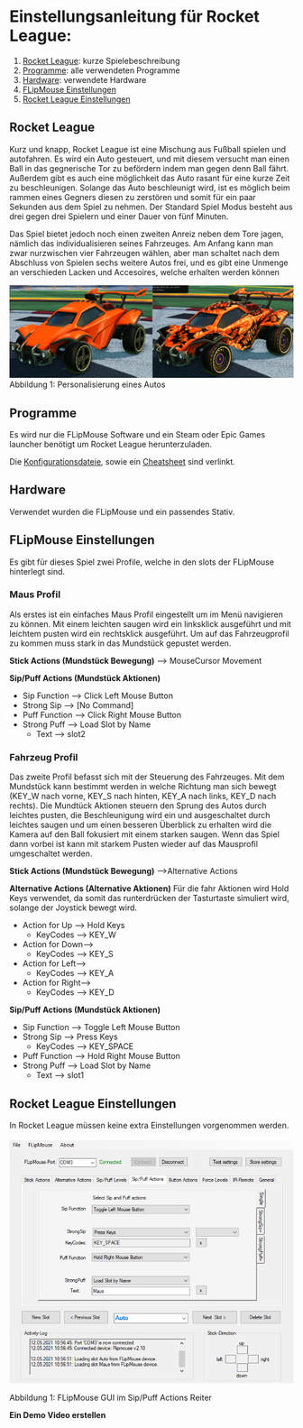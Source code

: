 # Einstellungsanleitung für Rocket League:

1. [Rocket League](README.md#Rocket-League): kurze Spielebeschreibung
1. [Programme](README.md#Programme): alle verwendeten Programme
1. [Hardware](README.md#Hardware): verwendete Hardware
1. [FLipMouse Einstellungen](README.md#FLipMouse-Einstellungen)
1. [Rocket League Einstellungen](README.md#Rocket-League-Einstellungen)

## Rocket League

Kurz und knapp, Rocket League ist eine Mischung aus Fußball spielen und autofahren. Es wird 
ein Auto gesteuert, und mit diesem versucht man einen Ball in das gegnerische Tor zu befördern indem man 
gegen denn Ball fährt. Außerdem  gibt es auch eine möglichkeit das Auto rasant für eine kurze Zeit zu beschleunigen.
Solange das Auto beschleunigt wird, ist es möglich beim rammen eines Gegners diesen zu zerstören und 
somit für ein paar Sekunden aus dem Spiel zu nehmen.
Der Standard Spiel Modus besteht aus drei gegen drei Spielern und einer Dauer von fünf Minuten.

Das Spiel bietet jedoch noch einen zweiten Anreiz neben dem Tore jagen, nämlich das individualisieren seines Fahrzeuges. 
Am Anfang kann man zwar nurzwischen vier Fahrzeugen wählen, aber man schaltet nach dem Abschluss von Spielen sechs weitere 
Autos frei, und es gibt eine Unmenge an verschieden Lacken und Accesoires, welche erhalten werden können

![Auto Personalisierung](./img/comp.png)
Abbildung 1: Personalisierung eines Autos


## Programme

Es wird nur die FLipMouse Software und ein Steam oder Epic Games launcher benötigt um Rocket League herunterzuladen.

Die [Konfigurationsdateie](./Dateien), sowie ein [Cheatsheet](./Dateien/Rocket_League_Cheatsheet.pdf) sind verlinkt.


## Hardware

Verwendet wurden die FLipMouse und ein passendes Stativ.

## FLipMouse Einstellungen

Es gibt für dieses Spiel zwei Profile, welche in den slots der FLipMouse hinterlegt sind.

### Maus Profil
Als erstes ist ein einfaches Maus Profil eingestellt um im Menü navigieren zu können. Mit einem leichten saugen wird ein linksklick ausgeführt und mit leichtem pusten wird ein rechtsklick ausgeführt. Um auf das Fahrzeugprofil zu kommen muss stark in das Mundstück gepustet werden. 

**Stick Actions (Mundstück Bewegung)** --> MouseCursor Movement

**Sip/Puff Actions (Mundstück Aktionen)**

-   Sip Function --> Click Left Mouse Button
-   Strong Sip --> \[No Command\]
-   Puff Function --> Click Right Mouse Button
-   Strong Puff --> Load Slot by Name
	- Text --> slot2

### Fahrzeug Profil

Das zweite Profil befasst sich mit der Steuerung des Fahrzeuges. Mit dem Mundstück kann bestimmt werden in welche Richtung man sich bewegt (KEY_W nach vorne, KEY_S nach hinten, KEY_A nach links, KEY_D nach rechts). Die Mundtück Aktionen steuern den Sprung des Autos durch leichtes pusten, die Beschleunigung wird ein und ausgeschaltet durch leichtes saugen und um einen besseren Überblick zu erhalten wird die Kamera auf den Ball fokusiert mit einem starken saugen.
Wenn das Spiel dann vorbei ist kann mit starkem Pusten wieder auf das Mausprofil umgeschaltet werden.

**Stick Actions (Mundstück Bewegung)** -->Alternative Actions 

**Alternative Actions (Alternative Aktionen)**
Für die fahr Aktionen wird Hold Keys verwendet, da somit das runterdrücken der Tasturtaste simuliert wird, solange der Joystick bewegt wird. 

-   Action for Up --> Hold Keys
	- KeyCodes --> KEY_W
-   Action for Down-->
	- KeyCodes --> KEY_S
-   Action for Left-->
	- KeyCodes --> KEY_A
-   Action for Right-->
	- KeyCodes --> KEY_D

**Sip/Puff Actions (Mundstück Aktionen)**

-   Sip Function --> Toggle Left Mouse Button
-   Strong Sip --> Press Keys
	- KeyCodes --> KEY_SPACE
-   Puff Function --> Hold Right Mouse Button
-   Strong Puff --> Load Slot by Name
	- Text --> slot1

## Rocket League Einstellungen

In Rocket League müssen keine extra Einstellungen vorgenommen werden.

![FLipMouse Einstellungen](./img/FLipMouse_set.png)

Abbildung 1: FLipMouse GUI im Sip/Puff Actions Reiter




**Ein Demo Video erstellen**
